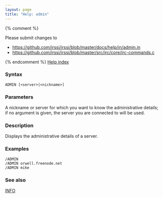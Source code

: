 ```yaml
---
layout: page
title: "Help: admin"
---
```


{% comment %}

Please submit changes to
- https://github.com/irssi/irssi/blob/master/docs/help/in/admin.in
- https://github.com/irssi/irssi/blob/master/src/irc/core/irc-commands.c


{% endcomment %}
[Help index](/documentation/help)

### Syntax ###

<div class="highlight irssisyntax"><pre style="\-\-cmdlen:5ch"><code><span class="synB">ADMIN</span> <span class="syn10">[<span class="syn09">&lt;server></span>|<span class="syn09">&lt;nickname></span>]</span></code></pre></div>



### Parameters ###

A nickname or server for which you want to know the administrative details;
if no argument is given, the server you are connected to will be used.

### Description ###

Displays the administrative details of a server.

### Examples ###

    /ADMIN
    /ADMIN orwell.freenode.net
    /ADMIN mike

### See also ###
[INFO](/documentation/help/info)

